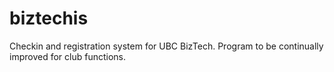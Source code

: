 # biztechis
Checkin and registration system for UBC BizTech. Program to be continually improved for club functions.
